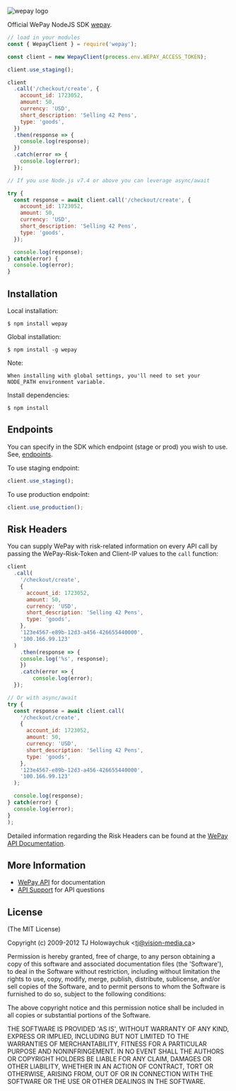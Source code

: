 ![wepay logo](https://go.wepay.com/static/images/logo.svg)

Official WePay NodeJS SDK [wepay](https://www.wepay.com).

```js
// load in your modules
const { WepayClient } = require('wepay');

const client = new WepayClient(process.env.WEPAY_ACCESS_TOKEN);

client.use_staging();

client
  .call('/checkout/create', {
    account_id: 1723052,
    amount: 50,
    currency: 'USD',
    short_description: 'Selling 42 Pens',
    type: 'goods',
  })
  .then(response => {
    console.log(response);
  })
  .catch(error => {
    console.log(error);
  });

// If you use Node.js v7.4 or above you can leverage async/await

try {
  const response = await client.call('/checkout/create', {
    account_id: 1723052,
    amount: 50,
    currency: 'USD',
    short_description: 'Selling 42 Pens',
    type: 'goods',
  });

  console.log(response);
} catch(error) {
  console.log(error);
}
```

## Installation

Local installation:

    $ npm install wepay

Global installation:

    $ npm install -g wepay

Note:

    When installing with global settings, you'll need to set your NODE_PATH environment variable.

Install dependencies:

    $ npm install

## Endpoints

You can specify in the SDK which endpoint (stage or prod) you wish to use. See, [endpoints](https://stage.wepay.com/developer/reference/endpoints).

To use staging endpoint:

```js
client.use_staging();
```

To use production endpoint:

```js
client.use_production();
```

## Risk Headers

You can supply WePay with risk-related information on every API call by passing the WePay-Risk-Token and Client-IP values to the `call` function:

```js
client
  .call(
    '/checkout/create',
    {
      account_id: 1723052,
      amount: 50,
      currency: 'USD',
      short_description: 'Selling 42 Pens',
      type: 'goods',
    },
    '123e4567-e89b-12d3-a456-426655440000',
    '100.166.99.123'
  )
	.then(response => {
    console.log('%s', response);
	})
	.catch(error => {
		console.log(error);
  });

// Or with async/await
try {
  const response = await client.call(
    '/checkout/create',
    {
      account_id: 1723052,
      amount: 50,
      currency: 'USD',
      short_description: 'Selling 42 Pens',
      type: 'goods',
    },
    '123e4567-e89b-12d3-a456-426655440000',
    '100.166.99.123'
  );

  console.log(response);
} catch(error) {
  console.log(error);
}
);
```

Detailed information regarding the Risk Headers can be found at the [WePay API Documentation](https://developer.wepay.com/reference/risk_headers).

## More Information

* [WePay API](https://www.wepay.com/developer) for documentation
* [API Support](https://support.wepay.com) for API questions

## License

(The MIT License)

Copyright (c) 2009-2012 TJ Holowaychuk &lt;tj@vision-media.ca&gt;

Permission is hereby granted, free of charge, to any person obtaining
a copy of this software and associated documentation files (the
'Software'), to deal in the Software without restriction, including
without limitation the rights to use, copy, modify, merge, publish,
distribute, sublicense, and/or sell copies of the Software, and to
permit persons to whom the Software is furnished to do so, subject to
the following conditions:

The above copyright notice and this permission notice shall be
included in all copies or substantial portions of the Software.

THE SOFTWARE IS PROVIDED 'AS IS', WITHOUT WARRANTY OF ANY KIND,
EXPRESS OR IMPLIED, INCLUDING BUT NOT LIMITED TO THE WARRANTIES OF
MERCHANTABILITY, FITNESS FOR A PARTICULAR PURPOSE AND NONINFRINGEMENT.
IN NO EVENT SHALL THE AUTHORS OR COPYRIGHT HOLDERS BE LIABLE FOR ANY
CLAIM, DAMAGES OR OTHER LIABILITY, WHETHER IN AN ACTION OF CONTRACT,
TORT OR OTHERWISE, ARISING FROM, OUT OF OR IN CONNECTION WITH THE
SOFTWARE OR THE USE OR OTHER DEALINGS IN THE SOFTWARE.
